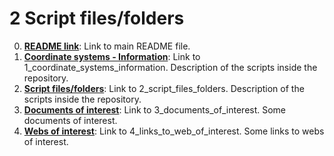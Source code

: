 # 2 **Script files/folders**

0. [**README link**](./../README.md): Link to main README file.
1. [**Coordinate systems - Information**](./1_coordinate_systems_information.md): Link to 1_coordinate_systems_information. Description of the scripts inside the repository.
2. [**Script files/folders**](./2_script_files_folders.md): Link to 2_script_files_folders. Description of the scripts inside the repository.
3. [**Documents of interest**](./3_documents_of_interest.md): Link to 3_documents_of_interest. Some documents of interest.
4. [**Webs of interest**](./4_links_to_web_of_interest.md): Link to 4_links_to_web_of_interest. Some links to webs of interest.
<br/><br/>
